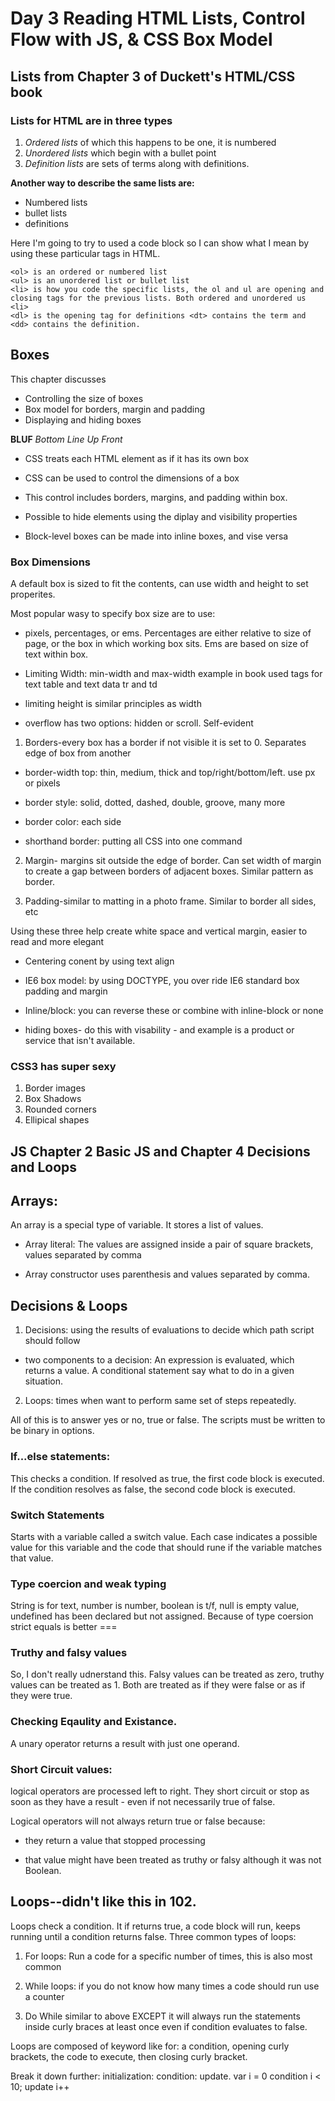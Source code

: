 # Day 3 Reading HTML Lists, Control Flow with JS, & CSS Box Model

## Lists from Chapter 3 of Duckett's HTML/CSS book

### Lists for HTML are in three types

1. *Ordered lists* of which this happens to be one, it is numbered
2. *Unordered lists* which begin with a bullet point
3. *Definition lists* are sets of terms along with definitions.

**Another way to describe the same lists are:**

- Numbered lists
- bullet lists
- definitions

Here I'm going to try to used a code block so I can show what I mean by using these particular tags in HTML.
```
<ol> is an ordered or numbered list
<ul> is an unordered list or bullet list
<li> is how you code the specific lists, the ol and ul are opening and closing tags for the previous lists. Both ordered and unordered us <li>
<dl> is the opening tag for definitions <dt> contains the term and <dd> contains the definition.
```

## Boxes

This chapter discusses 

- Controlling the size of boxes
- Box model for borders, margin and padding
- Displaying and hiding boxes

**BLUF**  *Bottom Line Up Front*

- CSS treats each HTML element as if it has its own box

- CSS can be used to control the dimensions of a box

- This control includes borders, margins, and padding within box.

- Possible to hide elements using the diplay and visibility properties

- Block-level boxes can be made into inline boxes, and vise versa

### Box Dimensions
A default box is sized to fit the contents, can use width and height to set properites. 

Most popular wasy to specify box size are to use:

- pixels, percentages, or ems. Percentages are either relative to size of page, or the box in which working box sits. Ems are based on size of text within box.

- Limiting Width: min-width and max-width example in book used tags for text table and text data tr and td

- limiting height is similar principles as width

- overflow has two options: hidden or scroll. Self-evident

1. Borders-every box has a border if not visible it is set to 0. Separates edge of box from another

- border-width top: thin,   medium, thick and top/right/bottom/left. use px or pixels

- border style: solid, dotted, dashed, double, groove, many more

- border color: each side

- shorthand border: putting all CSS into one command


2. Margin- margins sit outside the edge of border. Can set width of margin to create a gap between borders of adjacent boxes. Similar pattern as border.

3. Padding-similar to matting in a photo frame. Similar to border all sides, etc

Using these three help create white space and vertical margin, easier to read and more elegant

- Centering conent by using text align

- IE6 box model: by using DOCTYPE, you over ride IE6 standard box padding and margin

- Inline/block: you can reverse these or combine with inline-block or none

- hiding boxes- do this with visability - and example is a product or service that isn't available.

### CSS3 has super sexy

1. Border images
2. Box Shadows
3. Rounded corners
4. Ellipical shapes

## JS Chapter 2 Basic JS and Chapter 4 Decisions and Loops

## Arrays:
An array is a special type of variable. It stores a list of values. 

- Array literal: The values are assigned inside a pair of square brackets, values separated by comma

- Array constructor uses parenthesis and values separated by comma. 

## Decisions & Loops

1. Decisions: using the results of evaluations to decide which path script should follow

- two components to a decision: An expression is evaluated, which returns a value. A conditional statement say what to do in a given situation. 

2. Loops: times when want to perform same set of steps repeatedly. 

All of this is to answer yes or no, true or false. The scripts must be written to be binary in options. 

### If...else statements:

This checks a condition. If resolved as true, the first code block is executed. If the condition resolves as false, the second code block is executed. 

### Switch Statements
Starts with a variable called a switch value. Each case indicates a possible value for this variable and the code that should rune if the variable matches that value.

### Type coercion and weak typing

String is for text, number is number, boolean is t/f, null is empty value, undefined has been declared but not assigned. Because of type coersion strict equals is better ===

### Truthy and falsy values
So, I don't really udnerstand this.
Falsy values can be treated as zero, truthy values can be treated as 1. Both are treated as if they were false or as if they were true.

### Checking Eqaulity and Existance. 
A unary operator returns a result with just one operand. 

### Short Circuit values:
logical operators are processed left to right. They short circuit or stop as soon as they have a result - even if not necessarily true of false.

Logical operators will not always return true or false because:

- they return a value that stopped processing

- that value might have been treated as truthy or falsy although it was not Boolean.

## Loops--didn't like this in 102. 
Loops check a condition. It if returns true, a code block will run, keeps running until a condition returns false. Three common types of loops:

1. For loops: Run a code for a specific number of times, this is also most common

2. While loops: if you do not know how many times a code should run use a counter

3. Do While similar to above EXCEPT it will always run the statements inside curly braces at least once even if condition evaluates to false.

Loops are composed of keyword like for: a condition, opening curly brackets, the code to execute, then closing curly bracket. 

Break it down further:
initialization: condition: update.
var i = 0
condition i < 10; 
update i++

